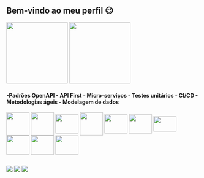 ## Bem-vindo ao meu perfil 😉 ##
 
<div style="display: inline_block">
<img height="160em" src="https://github-readme-stats.vercel.app/api?username=viniciuslopes98&show_icons=true&theme=dracula&include_all_commits=true&count_private=true"/>
<img height="160em" src="https://github-readme-stats.vercel.app/api/top-langs/?username=viniciuslopes98&layout=compact&langs_count=7&theme=dracula"/>
</div>

#### -Padrões OpenAPI - API First - Micro-serviços - Testes unitários - CI/CD - Metodologias ágeis - Modelagem de dados

<div style="display: inline_block">
<img align="center" alt="" height="60" width="60" src="https://cdn.jsdelivr.net/gh/devicons/devicon/icons/java/java-original-wordmark.svg">
<img align="center" alt="" height="60" width="60" src="https://cdn.jsdelivr.net/gh/devicons/devicon/icons/spring/spring-original-wordmark.svg">
<img align="center" alt="" height="50" width="60" src="https://cdn.jsdelivr.net/gh/devicons/devicon/icons/oracle/oracle-original.svg">
<img align="center" alt="" height="60" width="60" src="https://cdn.jsdelivr.net/gh/devicons/devicon/icons/mysql/mysql-original-wordmark.svg">
<img align="center" alt="" height="50" width="60" src="https://cdn.jsdelivr.net/gh/devicons/devicon/icons/html5/html5-original-wordmark.svg">
<img align="center" alt="" height="50" width="60" src="https://cdn.jsdelivr.net/gh/devicons/devicon/icons/css3/css3-original-wordmark.svg">
<img align="center" alt="" height="40" width="60" src="https://cdn.jsdelivr.net/gh/devicons/devicon/icons/javascript/javascript-original.svg">
<img align="center" alt="" height="50" width="60" src="https://cdn.jsdelivr.net/gh/devicons/devicon/icons/react/react-original-wordmark.svg">
<img align="center" alt="" height="50" width="60" src="https://www.svgrepo.com/show/374111/swagger.svg">
<img align="center" alt="" height="50" width="60" src="https://cdn.jsdelivr.net/gh/devicons/devicon/icons/docker/docker-original-wordmark.svg">
</div>

##

<div>
  <a href="https://instagram.com/zm1hawk" target="_blank"><img src="https://img.shields.io/badge/-Instagram-%23E4405F?style=for-the-badge&logo=instagram&logoColor=white" target="_blank"></a>
  <a href = "mailto:contatovinicius6.lopes6@gmail.com"><img src="https://img.shields.io/badge/-Gmail-%23333?style=for-the-badge&logo=gmail&logoColor=white" target="_blank"></a>
  <a href="https://www.linkedin.com/in/vinicius-l-4181b9ba/" target="_blank"><img src="https://img.shields.io/badge/-LinkedIn-%230077B5?style=for-the-badge&logo=linkedin&logoColor=white" target="_blank"></a>             
 </div>
 

              
          
